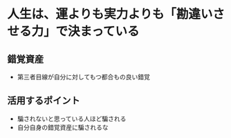 # 人生は、運よりも実力よりも「勘違いさせる力」で決まっている

## 錯覚資産

- 第三者目線が自分に対してもつ都合もの良い錯覚

## 活用するポイント

- 騙されないと思っている人ほど騙される
- 自分自身の錯覚資産に騙されるな
